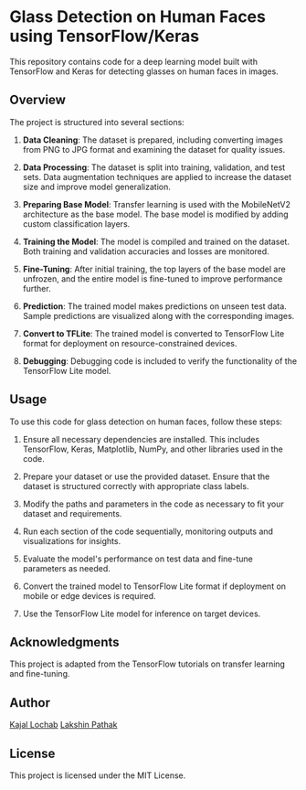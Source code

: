 # Glass Detection on Human Faces using TensorFlow/Keras

This repository contains code for a deep learning model built with TensorFlow and Keras for detecting glasses on human faces in images.

## Overview

The project is structured into several sections:

1. **Data Cleaning**: The dataset is prepared, including converting images from PNG to JPG format and examining the dataset for quality issues.

2. **Data Processing**: The dataset is split into training, validation, and test sets. Data augmentation techniques are applied to increase the dataset size and improve model generalization.

3. **Preparing Base Model**: Transfer learning is used with the MobileNetV2 architecture as the base model. The base model is modified by adding custom classification layers.

4. **Training the Model**: The model is compiled and trained on the dataset. Both training and validation accuracies and losses are monitored.

5. **Fine-Tuning**: After initial training, the top layers of the base model are unfrozen, and the entire model is fine-tuned to improve performance further.

6. **Prediction**: The trained model makes predictions on unseen test data. Sample predictions are visualized along with the corresponding images.

7. **Convert to TFLite**: The trained model is converted to TensorFlow Lite format for deployment on resource-constrained devices.

8. **Debugging**: Debugging code is included to verify the functionality of the TensorFlow Lite model.

## Usage

To use this code for glass detection on human faces, follow these steps:

1. Ensure all necessary dependencies are installed. This includes TensorFlow, Keras, Matplotlib, NumPy, and other libraries used in the code.

2. Prepare your dataset or use the provided dataset. Ensure that the dataset is structured correctly with appropriate class labels.

3. Modify the paths and parameters in the code as necessary to fit your dataset and requirements.

4. Run each section of the code sequentially, monitoring outputs and visualizations for insights.

5. Evaluate the model's performance on test data and fine-tune parameters as needed.

6. Convert the trained model to TensorFlow Lite format if deployment on mobile or edge devices is required.

7. Use the TensorFlow Lite model for inference on target devices.

## Acknowledgments

This project is adapted from the TensorFlow tutorials on transfer learning and fine-tuning.

## Author

[Kajal Lochab](https://github.com/kajallochab)
[Lakshin Pathak](https://github.com/LakshinPathak)

## License

This project is licensed under the MIT License.

